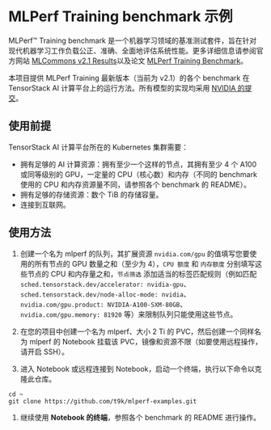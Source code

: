 # MLPerf Training benchmark 示例

MLPerf™ Training benchmark 是一个机器学习领域的基准测试套件，旨在针对现代机器学习工作负载公正、准确、全面地评估系统性能。更多详细信息请参阅官方网站 [MLCommons v2.1 Results](https://mlcommons.org/en/training-normal-21/)以及论文 [MLPerf Training Benchmark](https://mlcommons.org/en/training-normal-21/)。

本项目提供 MLPerf Training 最新版本（当前为 v2.1）的各个 benchmark 在 TensorStack AI 计算平台上的运行方法。所有模型的实现均采用 [NVIDIA 的提交](https://github.com/mlcommons/training_results_v2.1/tree/main/NVIDIA)。

## 使用前提

TensorStack AI 计算平台所在的 Kubernetes 集群需要：

* 拥有足够的 AI 计算资源：拥有至少一个这样的节点，其拥有至少 4 个 A100 或同等级别的 GPU，一定量的 CPU（核心数）和内存（不同的 benchmark 使用的 CPU 和内存资源量不同，请参照各个 benchmark 的 README）。
* 拥有足够的存储资源：数个 TiB 的存储容量。
* 连接到互联网。

## 使用方法

1. 创建一个名为 mlperf 的队列，其扩展资源 `nvidia.com/gpu` 的值填写您要使用的所有节点的 GPU 数量之和（至少为 4），`CPU 额度` 和 `内存额度` 分别填写这些节点的 CPU 和内存量之和，`节点筛选` 添加适当的标签匹配规则（例如匹配 `sched.tensorstack.dev/accelerator: nvidia-gpu`、`sched.tensorstack.dev/node-alloc-mode: nvidia`、`nvidia.com/gpu.product: NVIDIA-A100-SXM-80GB`、`nvidia.com/gpu.memory: 81920` 等）来限制队列只能使用这些节点。

1. 在您的项目中创建一个名为 mlperf、大小 2 Ti 的 PVC，然后创建一个同样名为 mlperf 的 Notebook 挂载该 PVC，镜像和资源不限（如要使用远程操作，请开启 SSH）。

1. 进入 Notebook 或远程连接到 Notebook，启动一个终端，执行以下命令以克隆此仓库。

```shell
cd ~
git clone https://github.com/t9k/mlperf-examples.git
```

1. 继续使用 **Notebook 的终端**，参照各个 benchmark 的 README 进行操作。
